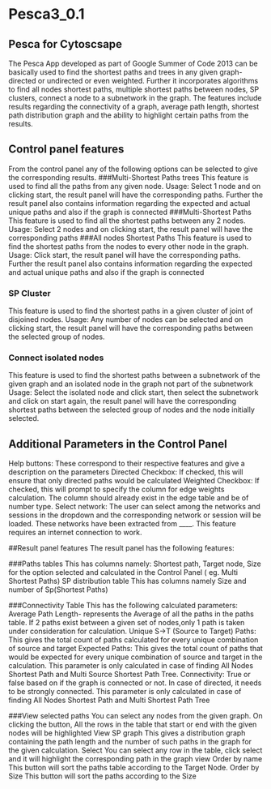 # Pesca3_0.1
## Pesca for Cytoscsape 


The Pesca App developed as part of Google Summer of Code 2013 can be basically used to find the shortest paths and trees in any given graph- directed or undirected or even weighted. Further it incorporates algorithms to find all nodes shortest paths, multiple shortest paths between nodes, SP clusters, connect a node to a subnetwork in the graph. The features include results regarding the connectivity of a graph, average path length, shortest path distribution graph and the ability to highlight certain paths from the results.

## Control panel features


From the control panel any of the following options can be selected to give the corresponding results.
###Multi-Shortest Paths trees
This feature is used to find all the paths from any given node. 
Usage: Select 1 node and on clicking start, the result panel will have the corresponding paths. Further the result panel also contains information regarding the expected and actual unique paths and also if the graph is connected
###Multi-Shortest Paths 
This feature is used to find all the shortest paths between any 2 nodes. 
Usage: Select 2 nodes and on clicking start, the result panel will have the corresponding paths
###All nodes Shortest Paths 
This feature is used to find the shortest paths from the nodes to every other node in the graph. 
Usage: Click start, the result panel will have the corresponding paths.
 Further the result panel also contains information regarding the expected and actual unique paths and also if the graph is connected
###	SP Cluster
This feature is used to find the shortest paths in a given cluster of joint of disjoined nodes. 
Usage: Any number of nodes can be selected and on clicking start, the result panel will have the corresponding paths between the selected group of nodes. 
### 	Connect isolated nodes
This feature is used to find the shortest paths between a subnetwork of the given graph and an isolated node in the graph not part of the subnetwork 
Usage: Select the isolated node and click start, then select the subnetwork and click on start again, the result panel will have the corresponding shortest paths between the selected group of nodes and the node initially selected. 


## Additional Parameters in the Control Panel

Help buttons: These correspond to their respective features and give a description on the parameters
Directed Checkbox: If checked, this will ensure that only directed paths would be calculated
Weighted Checkbox: If checked, this will prompt to specify the column for edge weights calculation. The column should already exist in the edge table and be of number type. 
Select network: The user can select among the networks and sessions in the dropdown and the corresponding network or session will be loaded. These networks have been extracted from ____. This feature requires an internet connection to work.


##Result panel features
The result panel has the following features:

###Paths tables
This has columns namely: Shortest path, Target node, Size for the option selected and calculated in the Control Panel ( eg. Multi Shortest Paths)
SP distribution table
This has columns namely Size and number of Sp(Shortest Paths)

###Connectivity Table
 This has the following calculated parameters: 
Average Path Length- represents the Average of all the paths in the paths table. If 2 paths exist between a given set of nodes,only 1 path is taken under consideration for calculation. 
Unique S->T (Source to Target) Paths: This gives the total count of paths calculated for every unique combination of source and target
Expected Paths: This gives the total count of paths that would be expected for every unique combination of source and target in the calculation. This parameter is only calculated in case of finding All Nodes Shortest Path and Multi Source Shortest Path Tree.
Connectivity: True or false based on if the graph is connected or not. In case of directed, it needs to be strongly connected. This parameter is only calculated in case of finding All Nodes Shortest Path and Multi Shortest Path Tree


###View selected paths
 You can select any nodes from the given graph. On clicking the button, All the rows in the table that start or end with the given nodes will be highlighted
View SP graph
This gives a distribution graph containing the path length and the number of such paths in the graph for the given calculation.
Select
 You can select any row in the table, click select and it will highlight the corresponding path in the graph view
Order by name
 This button will sort the paths table according to the Target Node.
Order by Size
 This button will sort the paths according to the Size
